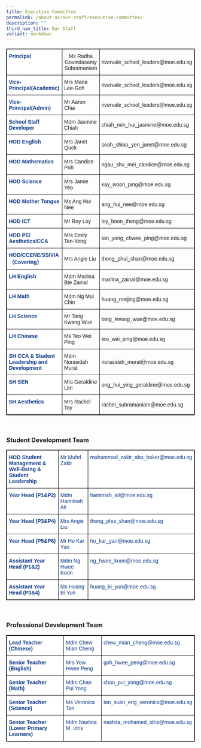 ```yaml
---
title: Executive Committee
permalink: /about-us/our-staff/executive-committee/
description: ""
third_nav_title: Our Staff
variant: markdown
---
```

<table class="tg" style="border: 1px solid black">
<thead>
  <tr>
    <th class="tg-ifvt" style="border: 1px solid black">Principal<br></th>
    <th class="tg-l7h4" style="border: 1px solid black">Ms Radha Govindasamy Subramaniam<br></th>
    <th class="tg-l7h4" style="border: 1px solid black">rivervale_school_leaders@moe.edu.sg<br></th>
  </tr>
</thead>
<tbody>
  <tr>
    <td class="tg-ifvt" style="border: 1px solid black">Vice-Principal(Academic)</td>
    <td class="tg-l7h4" style="border: 1px solid black">Mrs Maria Lee-Goh<br></td>
    <td class="tg-l7h4" style="border: 1px solid black">rivervale_school_leaders@moe.edu.sg<br></td>
  </tr>
  <tr>
    <td class="tg-ifvt" style="border: 1px solid black">Vice-Principal(Admin)</td>
    <td class="tg-l7h4" style="border: 1px solid black">Mr Aaron Chia<br></td>
    <td class="tg-l7h4" style="border: 1px solid black">rivervale_school_leaders@moe.edu.sg<br></td>
  </tr>
  <tr>
    <td class="tg-ifvt" style="border: 1px solid black">School Staff Developer</td>
    <td class="tg-l7h4" style="border: 1px solid black">Mdm Jasmine Chiah<br></td>
    <td class="tg-l7h4" style="border: 1px solid black">chiah_min_hui_jasmine@moe.edu.sg<br></td>
  </tr>
  <tr>
    <td class="tg-ifvt" style="border: 1px solid black">HOD English<br></td>
    <td class="tg-l7h4" style="border: 1px solid black">Mrs Janet Quek<br></td>
    <td class="tg-l7h4" style="border: 1px solid black">seah_shiao_yen_janet@moe.edu.sg<br></td>
  </tr>
  <tr>
    <td class="tg-ifvt" style="border: 1px solid black">HOD Mathematics<br></td>
    <td class="tg-l7h4" style="border: 1px solid black">Mrs Candice Poh<br></td>
    <td class="tg-l7h4" style="border: 1px solid black">ngau_shu_mei_candice@moe.edu.sg<br></td>
  </tr>
  <tr>
    <td class="tg-ifvt" style="border: 1px solid black">HOD Science<br></td>
    <td class="tg-l7h4" style="border: 1px solid black">Mrs Jamie Yeo<br></td>
    <td class="tg-l7h4" style="border: 1px solid black">kay_woon_ping@moe.edu.sg<br></td>
  </tr>
  <tr>
    <td class="tg-ifvt" style="border: 1px solid black">HOD Mother Tongue<br></td>
    <td class="tg-l7h4" style="border: 1px solid black">Ms Ang Hui Nee<br></td>
    <td class="tg-l7h4" style="border: 1px solid black">ang_hui_nee@moe.edu.sg<br></td>
  </tr>
  <tr>
    <td class="tg-ifvt" style="border: 1px solid black">HOD ICT<br></td>
    <td class="tg-l7h4" style="border: 1px solid black">Mr Roy Loy<br></td>
    <td class="tg-l7h4" style="border: 1px solid black">loy_boon_theng@moe.edu.sg<br></td>
  </tr>
  <tr>
    <td class="tg-ifvt" style="border: 1px solid black">HOD PE/ Aesthetics/CCA<br></td>
    <td class="tg-l7h4" style="border: 1px solid black">Mrs Emily Tan-Yong<br></td>
    <td class="tg-l7h4" style="border: 1px solid black">tan_yong_chwee_ping@moe.edu.sg<br></td>
  </tr>
  <tr>
    <td class="tg-ifvt" style="border: 1px solid black">HOD/CCENE/SS/VIA（Covering）</td>
    <td class="tg-l7h4" style="border: 1px solid black">Mrs Angie Liu<br></td>
    <td class="tg-l7h4" style="border: 1px solid black">thong_phui_shan@moe.edu.sg<br></td>
  
  </tr><tr>
    <td class="tg-ifvt" style="border: 1px solid black">LH English<br></td>
    <td class="tg-l7h4" style="border: 1px solid black">Mdm Marlina Bte Zainal<br></td>
    <td class="tg-l7h4" style="border: 1px solid black">marlina_zainal@moe.edu.sg<br></td>
  </tr>
  <tr>
    <td class="tg-ifvt" style="border: 1px solid black">LH Math<br></td>
    <td class="tg-l7h4" style="border: 1px solid black">Mdm Ng Mui Chin<br></td>
    <td class="tg-l7h4" style="border: 1px solid black">huang_meijing@moe.edu.sg<br></td>
  </tr>
  <tr>
    <td class="tg-ifvt" style="border: 1px solid black">LH Science<br></td>
    <td class="tg-l7h4" style="border: 1px solid black">Mr Tang Kwang Wue<br></td>
    <td class="tg-l7h4" style="border: 1px solid black">tang_kwang_wue@moe.edu.sg<br></td>
  </tr>
  <tr>
    <td class="tg-ifvt" style="border: 1px solid black">LH Chinese<br></td>
    <td class="tg-l7h4" style="border: 1px solid black">Ms Teo Wei Ping<br></td>
    <td class="tg-l7h4" style="border: 1px solid black">teo_wei_ping@moe.edu.sg<br></td>
  </tr>
  <tr>
    <td class="tg-ifvt" style="border: 1px solid black">SH CCA &amp; Student Leadership and Development<br></td>
    <td class="tg-l7h4" style="border: 1px solid black">Mdm Norasidah Murat<br></td>
    <td class="tg-l7h4" style="border: 1px solid black">norasidah_murat@moe.edu.sg<br></td>
  </tr>
  <tr>
    <td class="tg-ifvt" style="border: 1px solid black">SH SEN<br></td>
    <td class="tg-l7h4" style="border: 1px solid black">Mrs Geraldine Lim<br></td>
    <td class="tg-l7h4" style="border: 1px solid black">ong_hui_ying_geraldine@moe.edu.sg<br></td>
  </tr>
  <tr>
    <td class="tg-ifvt" style="border: 1px solid black">SH Aesthetics<br></td>
    <td class="tg-l7h4" style="border: 1px solid black">Mrs Rachel Tay<br></td>
    <td class="tg-l7h4" style="border: 1px solid black">rachel_subramaniam@moe.edu.sg</td>
  </tr>
</tbody>
</table><br>

### Student Development Team

<style type="text/css">
.tg  {border-collapse:collapse;border-spacing:0;}
.tg td{border-color:black;border-style:solid;border-width:1px;font-family:Arial, sans-serif;font-size:14px;
  overflow:hidden;padding:10px 5px;word-break:normal;}
.tg th{border-color:black;border-style:solid;border-width:1px;font-family:Arial, sans-serif;font-size:14px;
  font-weight:normal;overflow:hidden;padding:10px 5px;word-break:normal;}
.tg .tg-ifvt{background-color:#FFF;color:#0C3989;font-weight:bold;text-align:left;vertical-align:top}
.tg .tg-vvbc{background-color:#FFF;color:#0C3989;text-align:left;vertical-align:top}
</style>
<table class="tg" style="border: 1px solid black">
<thead>
  <tr>
    <th class="tg-ifvt" style="border: 1px solid black">HOD Student Management &amp; Well-Being &amp; Student Leadership</th>
    <th class="tg-vvbc" style="border: 1px solid black">Mr Muhd Zakir</th>
    <th class="tg-vvbc" style="border: 1px solid black">muhammad_zakir_abu_bakar@moe.edu.sg</th>
  </tr>
</thead>
<tbody>
  <tr>
    <td class="tg-ifvt" style="border: 1px solid black">Year Head (P1&amp;P2)</td>
    <td class="tg-vvbc" style="border: 1px solid black">Mdm Hamimah Ali</td>
    <td class="tg-vvbc" style="border: 1px solid black">hamimah_ali@moe.edu.sg</td>
  </tr>
  <tr>
    <td class="tg-ifvt" style="border: 1px solid black">Year Head (P3&amp;P4)</td>
    <td class="tg-vvbc" style="border: 1px solid black">Mrs Angie Liu</td>
    <td class="tg-vvbc" style="border: 1px solid black">thong_phui_shan@moe.edu.sg</td>
  </tr>
  <tr>
    <td class="tg-ifvt" style="border: 1px solid black">Year Head (P5&amp;P6)</td>
    <td class="tg-vvbc" style="border: 1px solid black">Mr Ho Kar Yan</td>
    <td class="tg-vvbc" style="border: 1px solid black">ho_kar_yan@moe.edu.sg</td>
  </tr>
  <tr>
    <td class="tg-ifvt" style="border: 1px solid black">Assistant Year Head (P1&amp;2)</td>
    <td class="tg-vvbc" style="border: 1px solid black">Mdm Ng Hwee Koon</td>
    <td class="tg-vvbc" style="border: 1px solid black">ng_hwee_koon@moe.edu.sg</td>
  </tr>
  <tr>
    <td class="tg-ifvt" style="border: 1px solid black">Assistant Year Head (P3&amp;4)</td>
    <td class="tg-vvbc" style="border: 1px solid black">Ms Huang Bi Yun</td>
    <td class="tg-vvbc" style="border: 1px solid black">huang_bi_yun@moe.edu.sg</td>
  </tr>
  
</tbody>
</table><br>

### Professional Development Team

<style type="text/css">
.tg  {border-collapse:collapse;border-spacing:0;}
.tg td{border-color:black;border-style:solid;border-width:1px;font-family:Arial, sans-serif;font-size:14px;
  overflow:hidden;padding:10px 5px;word-break:normal;}
.tg th{border-color:black;border-style:solid;border-width:1px;font-family:Arial, sans-serif;font-size:14px;
  font-weight:normal;overflow:hidden;padding:10px 5px;word-break:normal;}
.tg .tg-ifvt{background-color:#FFF;color:#0C3989;font-weight:bold;text-align:left;vertical-align:top}
.tg .tg-vvbc{background-color:#FFF;color:#0C3989;text-align:left;vertical-align:top}
</style>
<table class="tg" style="border: 1px solid black">
<thead>
  <tr>
    <th class="tg-ifvt" style="border: 1px solid black">Lead Teacher (Chinese)</th>
    <th class="tg-vvbc" style="border: 1px solid black">Mdm Chew Mian Cheng</th>
    <th class="tg-vvbc" style="border: 1px solid black">chew_mian_cheng@moe.edu.sg</th>
  </tr>
</thead>
<tbody>
  <tr>
    <td class="tg-ifvt" style="border: 1px solid black">Senior Teacher (English)</td>
    <td class="tg-vvbc" style="border: 1px solid black">Mrs Yow Hwee Peng</td>
    <td class="tg-vvbc" style="border: 1px solid black">goh_hwee_peng@moe.edu.sg</td>
  </tr>
  <tr>
    <td class="tg-ifvt" style="border: 1px solid black">Senior Teacher (Math)</td>
    <td class="tg-vvbc" style="border: 1px solid black">Mdm Chan Pui Yong</td>
    <td class="tg-vvbc" style="border: 1px solid black">chan_pui_yong@moe.edu.sg</td>
  </tr>
  <tr>
    <td class="tg-ifvt" style="border: 1px solid black">Senior Teacher (Science)</td>
    <td class="tg-vvbc" style="border: 1px solid black">Ms Veronica Tan</td>
    <td class="tg-vvbc" style="border: 1px solid black">tan_suan_eng_veronica@moe.edu.sg</td>
  </tr>
  <tr>
    <td class="tg-ifvt" style="border: 1px solid black">Senior Teacher (Lower Primary Learners)</td>
    <td class="tg-vvbc" style="border: 1px solid black">Mdm Nashita M. Idris</td>
    <td class="tg-vvbc" style="border: 1px solid black">nashita_mohamed_idris@moe.edu.sg</td>
  </tr>
  <tr>
</tr></tbody>
</table><br>


